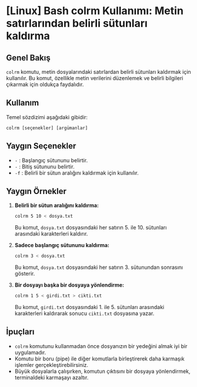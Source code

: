 # [Linux] Bash colrm Kullanımı: Metin satırlarından belirli sütunları kaldırma

## Genel Bakış
`colrm` komutu, metin dosyalarındaki satırlardan belirli sütunları kaldırmak için kullanılır. Bu komut, özellikle metin verilerini düzenlemek ve belirli bilgileri çıkarmak için oldukça faydalıdır.

## Kullanım
Temel sözdizimi aşağıdaki gibidir:
```
colrm [seçenekler] [argümanlar]
```

## Yaygın Seçenekler
- `-` : Başlangıç sütununu belirtir.
- `-` : Bitiş sütununu belirtir.
- `-f` : Belirli bir sütun aralığını kaldırmak için kullanılır.

## Yaygın Örnekler
1. **Belirli bir sütun aralığını kaldırma:**
   ```bash
   colrm 5 10 < dosya.txt
   ```
   Bu komut, `dosya.txt` dosyasındaki her satırın 5. ile 10. sütunları arasındaki karakterleri kaldırır.

2. **Sadece başlangıç sütununu kaldırma:**
   ```bash
   colrm 3 < dosya.txt
   ```
   Bu komut, `dosya.txt` dosyasındaki her satırın 3. sütunundan sonrasını gösterir.

3. **Bir dosyayı başka bir dosyaya yönlendirme:**
   ```bash
   colrm 1 5 < girdi.txt > cikti.txt
   ```
   Bu komut, `girdi.txt` dosyasındaki 1. ile 5. sütunları arasındaki karakterleri kaldırarak sonucu `cikti.txt` dosyasına yazar.

## İpuçları
- `colrm` komutunu kullanmadan önce dosyanızın bir yedeğini almak iyi bir uygulamadır.
- Komutu bir boru (pipe) ile diğer komutlarla birleştirerek daha karmaşık işlemler gerçekleştirebilirsiniz.
- Büyük dosyalarla çalışırken, komutun çıktısını bir dosyaya yönlendirmek, terminaldeki karmaşayı azaltır.